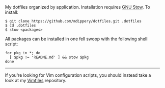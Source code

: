 My dotfiles organized by application. Installation requires [GNU Stow][stow].
To install:

    $ git clone https://github.com/mdippery/dotfiles.git .dotfiles
    $ cd .dotfiles
    $ stow <packages>

All packages can be installed in one fell swoop with the following shell
script:

    for pkg in *; do
      [ $pkg != 'README.md' ] && stow $pkg
    done

---

If you're looking for Vim configuration scripts, you should instead take
a look at my [Vimfiles][vim] repository.

  [stow]: http://www.gnu.org/software/stow/
  [vim]: https://github.com/mdippery/vimfiles
